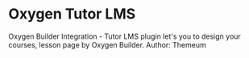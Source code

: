 # Oxygen Tutor LMS
Oxygen Builder Integration - Tutor LMS plugin let's you to design your courses, lesson page by Oxygen Builder. Author: Themeum
